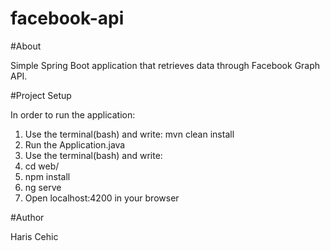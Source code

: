 # facebook-api

#About

Simple Spring Boot application that retrieves data through Facebook Graph API.

#Project Setup

In order to run the application:
1. Use the terminal(bash) and write: mvn clean install
2. Run the Application.java
3. Use the terminal(bash) and write: 
  1. cd web/
  2. npm install
  3. ng serve
4. Open localhost:4200 in your browser

#Author

Haris Cehic



